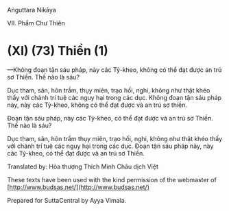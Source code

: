 Aṅguttara Nikāya

VII. Phẩm Chư Thiên

# (XI) (73) Thiền (1)

—Không đoạn tận sáu pháp, này các Tỷ-kheo, không có thể đạt được an trú sơ Thiền. Thế nào là sáu?

Dục tham, sân, hôn trầm, thụy miên, trạo hối, nghi, không như thật khéo thấy với chánh trí tuệ các nguy hại trong các dục. Không đoạn tận sáu pháp này, này các Tỷ-kheo, không có thể đạt được và an trú sơ thiền.

Ðoạn tận sáu pháp, này các Tỷ-kheo, có thể đạt được và an trú sơ Thiền. Thế nào là sáu?

Dục tham, sân, hôn trầm thụy miên, trạo hối, nghi, không như thật khéo thấy với chánh trí tuệ các nguy hại trong các dục. Ðoạn tận sáu pháp này, này các Tỷ-kheo, có thể đạt được và an trú sơ Thiền.

Translated by: Hòa thượng Thích Minh Châu dịch Việt

These texts have been used with the kind permission of the webmaster of [http://www.budsas.net/](http://www.budsas.net/)

Prepared for SuttaCentral by Ayya Vimala.